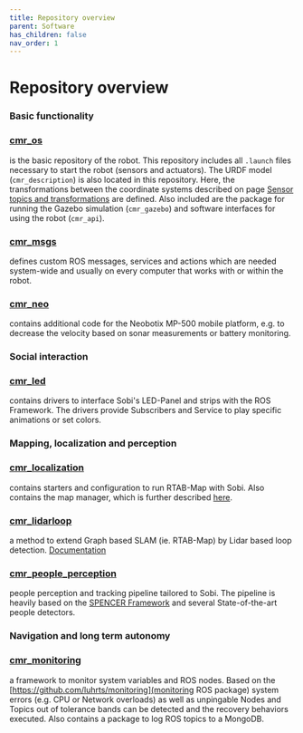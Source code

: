 ```yaml
---
title: Repository overview
parent: Software
has_children: false
nav_order: 1
---
```


# Repository overview

### Basic functionality

### [cmr_os](https://github.com/MarvinStuede/cmr_os)

is the basic repository of the robot.  This repository includes all `.launch` files necessary to start the robot (sensors and actuators). The URDF model (`cmr_description`) is also located in this repository.
Here, the transformations between the coordinate systems described on page [Sensor topics and transformations](/Sobi/software/Sensor_topics_and_transformations.html) are defined. Also included are the package for running the Gazebo simulation (`cmr_gazebo`) and software interfaces for using the robot (`cmr_api`).

### [cmr_msgs](https://github.com/MarvinStuede/cmr_msgs)

defines custom ROS messages, services and actions which are needed system-wide and usually on every computer that works with or within the robot.

### [cmr_neo](https://github.com/MarvinStuede/cmr_neo)

contains additional code for the Neobotix MP-500 mobile platform, e.g. to decrease the velocity based on sonar measurements or battery monitoring.


### Social interaction
### [cmr_led](https://github.com/MarvinStuede/cmr_led)

contains drivers to interface Sobi's LED-Panel and strips with the ROS Framework. The drivers provide Subscribers and Service to play specific animations or set colors.



### Mapping, localization and perception
### [cmr_localization](https://github.com/MarvinStuede/cmr_localization)

contains starters and configuration to run RTAB-Map with Sobi. Also contains the map manager, which is further described [here](map_manager.html).

### [cmr_lidarloop](https://github.com/MarvinStuede/cmr_lidarloop)

a method to extend Graph based SLAM (ie. RTAB-Map) by Lidar based loop detection. [Documentation](lidarloop.html)

### [cmr_people_perception](https://github.com/MarvinStuede/cmr_people_perception)

people perception and tracking pipeline tailored to Sobi. The pipeline is heavily based on the [SPENCER Framework](https://github.com/spencer-project/spencer_people_tracking) and several State-of-the-art people detectors.

### Navigation and long term autonomy
### [cmr_monitoring](https://github.com/MarvinStuede/cmr_monitoring)

a framework to monitor system variables and ROS nodes. Based on the [https://github.com/luhrts/monitoring](monitoring ROS package) system errors (e.g. CPU or Network overloads) as well as unpingable Nodes and Topics out of tolerance bands can be detected and the recovery behaviors executed. Also contains a package to log ROS topics to a MongoDB.
